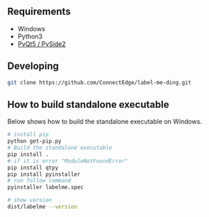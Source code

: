 ## Requirements

- Windows
- Python3
- [PyQt5 / PySide2](http://www.riverbankcomputing.co.uk/software/pyqt/intro)
## Developing

```bash
git clone https://github.com/ConnectEdge/label-me-ding.git
```
## How to build standalone executable

Below shows how to build the standalone executable on Windows.  

```bash
# install pip
python get-pip.py
# Build the standalone executable
pip install .
# if it is error "ModuleNotFoundError"
pip install qtpy
pip install pyinstaller
# run follow command
pyinstaller labelme.spec

# show version
dist/labelme --version
```
